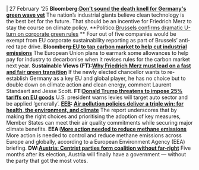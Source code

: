 | 27 February '25
**Bloomberg:[Don't sound the death knell for Germany's green wave yet](https://www.bloomberg.com/opinion/articles/2025-02-27/germany-s-merz-would-do-well-to-heed-industrials-on-climate-policy?sref=peEFYOHm)**
The nation’s industrial giants believe clean technology is the best bet for the future. That should be an incentive for Friedrich Merz to stay the course on climate policy.
**Politico:[Brussels confirms dramatic U-turn on corporate green rules](https://www.politico.eu/article/most-eu-firms-exempted-from-green-reporting-under-proposed-omnibus-bill/) **
Four out of five companies would be exempt from EU corporate sustainability reporting as part of Brussels’ anti-red tape drive.
**Bloomberg:[EU to tap carbon market to help cut industrial emissions](https://www.bloomberg.com/news/articles/2025-02-26/eu-to-tap-carbon-market-to-help-cut-industrial-emissions)**
The European Union plans to earmark some allowances to help pay for industry to decarbonise when it revises rules for the carbon market next year.
**Sustainable Views (FT):[Why Friedrich Merz must lead on a fast and fair green transition](https://www.sustainableviews.com/why-friedrich-merz-must-lead-on-a-fast-and-fair-green-transition-c8ad4e4a/)**
If the newly elected chancellor wants to re-establish Germany as a key EU and global player, he has no choice but to double down on climate action and clean energy, comment Laurent Standaert and Jesse Scott.
**FT:[Donald Trump threatens to impose 25% tariffs on EU goods](https://www.ft.com/content/2f0288f6-3f6a-4334-b666-3f0122981842)**
U.S. president warns levies will target auto sector and be applied ‘generally’.
**[EEB](https://www.cleanenergywire.org/experts/eeb-european-environmental-bureau): [Air pollution policies deliver a triple win: for health, the environment, and climate](https://eeb.org/library/climate-impact-of-air-pollution-levels-aligning-with-european-commissions-proposed-air-quality-standards/)**
The report underscores that by making the right choices and prioritising the adoption of key measures, Member States can meet their air quality commitments while securing major climate benefits.
**EEA:[More action needed to reduce methane emissions](https://www.eea.europa.eu/en/newsroom/news/more-action-needed-to-reduce-methane-emissions)**
More action is needed to control and reduce methane emissions across Europe and globally, according to a European Environment Agency (EEA) briefing.
**DW:[**Austria:** Centrist parties form coalition without far-right](https://www.dw.com/en/austria-centrist-parties-form-coalition-without-far-right/a-71765298)**
Five months after its election, Austria will finally have a government — without the party that got the most votes.